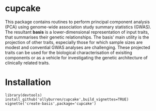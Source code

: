 # cupcake

This package contains routines to perform principal component analysis (PCA) using genome-wide association study summary statistics (GWAS). The resultant **basis** is a lower-dimensional representation of input traits, that summarises their genetic relationships. The basis' main utility is the projection of other traits, especially those for which sample sizes are modest and convential GWAS analyses are challenging. These projected traits can be used for the biological characterisation of exisiting components or as a vehicle for investigating the genetic architecture of clinically related traits.

# Installation

```
library(devtools)
install_github('ollyburren/cupcake',build_vignettes=TRUE)
vignette('create-basis',package='cupcake')
````
